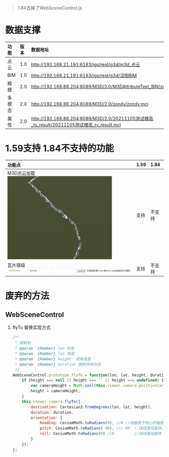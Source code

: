 > 1.84去掉了WebSceneControl.js

# 数据支撑

| 功能   | 版本 | 数据地址                                                          | 应用文件                 |
| :----- | :--- | :---------------------------------------------------------------- | :----------------------- |
| 点云   | 1.0  | http://192.168.21.191:6163/igs/rest/g3d/m3d_点云                  | CesiumM3d.stories        |
| BIM    | 1.0  | http://192.168.21.191:6163/igs/rest/g3d/汉阳BIM                   | CesiumM3dControl.stories |
| 精模   | 2.0  | http://192.168.88.204:8089/M3D/2.0/M3DAttributeTest_BIN/zondy.mcj | CesiumM3d2.stories       |
| 多模态 | 2.0  | http://192.168.88.204:8089/M3D/2.0/zondy/zondy.mcj                | CesiumM3d2.stories       |
| 属性   | 2.0  | http://192.168.88.204:8089/M3D/2.0/20211105测试楼高_ty_result/20211105测试楼高_ty_result.mcj     | CesiumM3d2.stories       |



# 1.59支持 1.84不支持的功能
| 功能点                                     | 1.59 | 1.84   |
| :----------------------------------------- | :--- | :----- |
| M3D点云加载 ![点云](./images/cloudisk.png) | 支持 | 不支持 |
| 瓦片错级 ![错级](./images/startLevel.png)  | 支持 | 不支持 |

# 废弃的方法

##  WebSceneControl

1. flyTo 
    替换实现方式
    ``` js
    /**
     * 跳转到
     * @param  {Number} lon 经度
     * @param  {Number} lon 纬度
     * @param  {Number} height  视角高度
     * @param  {Number} duration 跳转持续时间
     */
    WebSceneControl.prototype.flyTo = function(lon, lat, height, duration) {
        if (height === null || height === '' || height === undefined) {
            var cameraHeight = Math.ceil(this.viewer.camera.positionCartographic.height);
            height = cameraHeight;
        }
        this.viewer.camera.flyTo({
            destination: Cartesian3.fromDegrees(lon, lat, height),
            duration: duration,
            orientation: {
                heading: CesiumMath.toRadians(0), //0 //绕垂直于地心的轴旋转 ,相当于头部左右转
                pitch: CesiumMath.toRadians(-90), ///-90  //绕经度线旋转， 相当于头部上下
                roll: CesiumMath.toRadians(0) //0         //绕纬度线旋转 ，面对的一面瞬时针转
            }
        });
    };
    ```

